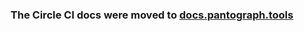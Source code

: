 <h3 align="center">
	The Circle CI docs were moved to <a href='https://docs.pantograph.tools/best-practices/continuous-integration/#circleci-integration'>docs.pantograph.tools</a>
</h3>
